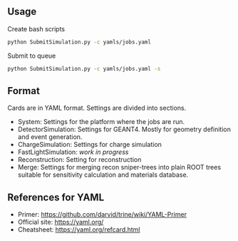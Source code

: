Usage
-----
Create bash scripts
```bash
python SubmitSimulation.py -c yamls/jobs.yaml
```

Submit to queue
```bash
python SubmitSimulation.py -c yamls/jobs.yaml -s
```

Format
-----
Cards are in YAML format. Settings are divided into sections. 
- System: Settings for the platform where the jobs are run.
- DetectorSimulation: Settings for GEANT4. Mostly for geometry definition and event generation.
- ChargeSimulation: Settings for charge simulation
- FastLightSimulation: *work in progress*
- Reconstruction: Setting for reconstruction
- Merge: Settings for merging recon sniper-trees into plain ROOT trees suitable for sensitivity calculation and materials database.


References for YAML
-----
- Primer: https://github.com/darvid/trine/wiki/YAML-Primer
- Official site: https://yaml.org/
- Cheatsheet: https://yaml.org/refcard.html

